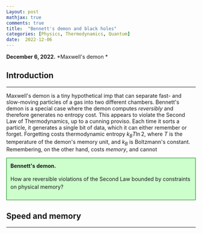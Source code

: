 ```yaml
---
Layout: post
mathjax: true
comments: true
title:  "Bennett's demon and black holes"
categories: [Physics, Thermodynamics, Quantum]
date:  2022-12-06
---
```


**December 6, 2022.** *Maxwell's demon *

## Introduction
---

Maxwell's demon is a tiny hypothetical imp that can separate fast- and
slow-moving particles of a gas into two different chambers. Bennett's
demon is a special case where the demon computes *reversibly* and
therefore generates no entropy cost.
This appears to violate the Second Law of Thermodynamics, up to a
cunning proviso.
Each time it sorts a particle, it generates a single bit of data,
which it can either remember or forget.
Forgetting costs thermodynamic entropy $k_BT \ln 2$, where $T$ is the
temperature of the demon's memory unit, and $k_B$ is Boltzmann's
constant.
Remembering, on the other hand, costs *memory*, and cannot 

<div style="background-color: #cfc ; padding: 10px; border: 1px
solid green; line-height:1.5">
<b>Bennett's demon.</b> <br>

How are reversible violations of the Second Law bounded by constraints
on physical memory?
</div>

## Speed and memory
---
